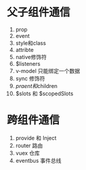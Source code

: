 # 父子组件通信
  1. prop
  2. event
  3. style和class
  4. attribte
  5. native修饰符
  6. $listeners
  7. v-model 只能绑定一个数据
  8. sync 修饰符
  9. $praent和$children
  10. $slots 和 $scopedSlots

# 跨组件通信
  1. provide 和 Inject
  2. router 路由
  3. vuex 仓库
  4. eventbus 事件总线
